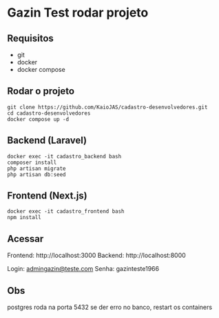 # Gazin Test rodar projeto

## Requisitos
- git
- docker
- docker compose

## Rodar o projeto

```
git clone https://github.com/KaioJAS/cadastro-desenvolvedores.git
cd cadastro-desenvolvedores
docker compose up -d
```

## Backend (Laravel)
```
docker exec -it cadastro_backend bash
composer install
php artisan migrate
php artisan db:seed
```

## Frontend (Next.js)
```
docker exec -it cadastro_frontend bash
npm install
```

## Acessar

Frontend: http://localhost:3000
Backend: http://localhost:8000

Login: admingazin@teste.com
Senha: gazinteste1966

## Obs

postgres roda na porta 5432
se der erro no banco, restart os containers